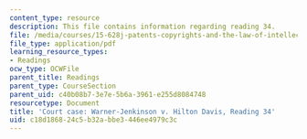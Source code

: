 ```yaml
---
content_type: resource
description: This file contains information regarding reading 34.
file: /media/courses/15-628j-patents-copyrights-and-the-law-of-intellectual-property-spring-2013/c18d186824c5b32abbe3446ee4979c3c_MIT15_628JS13_read34.pdf
file_type: application/pdf
learning_resource_types:
- Readings
ocw_type: OCWFile
parent_title: Readings
parent_type: CourseSection
parent_uid: c40b08b7-3e7e-5b6a-3961-e255d8084748
resourcetype: Document
title: 'Court case: Warner-Jenkinson v. Hilton Davis, Reading 34'
uid: c18d1868-24c5-b32a-bbe3-446ee4979c3c
---
```

